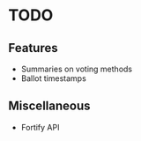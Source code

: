 # TODO

## Features

* Summaries on voting methods
* Ballot timestamps

## Miscellaneous

* Fortify API
